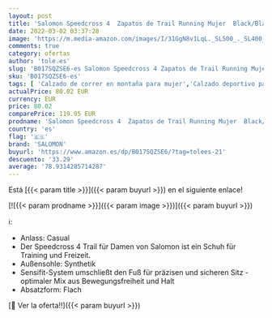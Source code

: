 ```yaml
---
layout: post
title: 'Salomon Speedcross 4  Zapatos de Trail Running Mujer  Black/Black/Black Metallic  39 1/3 EU'
date: 2022-03-02 03:37:28
image: 'https://m.media-amazon.com/images/I/31GgN8v1LqL._SL500_._SL400_.jpg'
comments: true
category: ofertas
author: 'tole.es'
slug: 'B017SQZSE6-es Salomon Speedcross 4 Zapatos de Trail Running Mujer...'
sku: 'B017SQZSE6-es'
tags: [ 'Calzado de correr en montaña para mujer','Calzado deportivo para mujer','Calzados de running para mujer','Zapatillas y calzado deportivo para mujer','Zapatos','Zapatos para mujer','Zapatos y complementos','salomon','zapatos', ]
actualPrice: 80.02 EUR
currency: EUR
price: 80.02
comparePrice: 119.95 EUR
prodname: 'Salomon Speedcross 4  Zapatos de Trail Running Mujer  Black/Black/Black Metallic  39 1/3 EU'
country: 'es'
flag: '🇪🇸'
brand: 'SALOMON'
buyurl: 'https://www.amazon.es/dp/B017SQZSE6/?tag=tolees-21'
descuento: '33.29'
average: '78.9314285714287'
---
```


Está [{{< param title >}}]({{< param buyurl >}}) en el siguiente enlace!

[![{{< param prodname >}}]({{< param image >}})]({{< param buyurl >}})

ℹ️:

- Anlass: Casual
- Der Speedcross 4 Trail für Damen von Salomon ist ein Schuh für Training und Freizeit.
- Außensohle: Synthetik
- Sensifit-System umschließt den Fuß für präzisen und sicheren Sitz - optimaler Mix aus Bewegungsfreiheit und Halt
- Absatzform: Flach

[🛒 Ver la oferta!!]({{< param buyurl >}})
